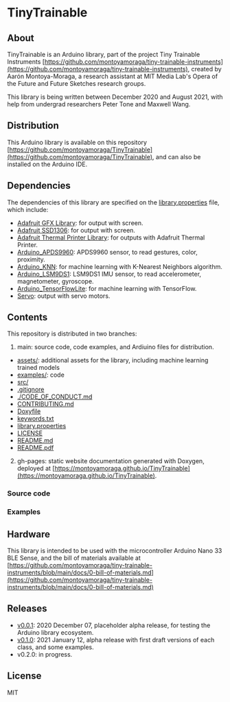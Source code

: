# TinyTrainable

## About

TinyTrainable is an Arduino library, part of the project Tiny Trainable Instruments [https://github.com/montoyamoraga/tiny-trainable-instruments](https://github.com/montoyamoraga/tiny-trainable-instruments), created by Aarón Montoya-Moraga, a research assistant at MIT Media Lab's Opera of the Future and Future Sketches research groups.

This library is being written between December 2020 and August 2021, with help from undergrad researchers Peter Tone and Maxwell Wang.

## Distribution

This Arduino library is available on this repository [https://github.com/montoyamoraga/TinyTrainable](https://github.com/montoyamoraga/TinyTrainable), and can also be installed on the Arduino IDE.

## Dependencies

The dependencies of this library are specified on the [library.properties](library.properties) file, which include:

* [Adafruit GFX Library](https://github.com/adafruit/Adafruit-GFX-Library): for output with screen.
* [Adafruit SSD1306](https://github.com/adafruit/Adafruit_SSD1306): for output with screen.
* [Adafruit Thermal Printer Library](https://github.com/adafruit/Adafruit-Thermal-Printer-Library): for outputs with Adafruit Thermal Printer.
* [Arduino_APDS9960](https://github.com/arduino-libraries/Arduino_APDS9960): APDS9960 sensor, to read gestures, color, proximity.
* [Arduino_KNN](https://github.com/arduino-libraries/Arduino_KNN): for machine learning with K-Nearest Neighbors algorithm.
* [Arduino_LSM9DS1](https://github.com/arduino-libraries/Arduino_LSM9DS1): LSM9DS1 IMU sensor, to read accelerometer, magnetometer, gyroscope.
* [Arduino_TensorFlowLite](https://www.arduino.cc/reference/en/libraries/arduino_tensorflowlite/): for machine learning with TensorFlow.
* [Servo](https://github.com/arduino-libraries/Servo): output with servo motors.

## Contents

This repository is distributed in two branches:

1. main: source code, code examples, and Ardiuino files for distribution.

* [assets/](./assets/): additional assets for the library, including machine learning trained models
* [examples/](./examples/): code 
* [src/](./src/)
* [.gitignore](./.gitignore)
* [./CODE_OF_CONDUCT.md](././CODE_OF_CONDUCT.md)
* [CONTRIBUTING.md](./CONTRIBUTING.md)
* [Doxyfile](./Doxyfile)
* [keywords.txt](./keywords.txt)
* [library.properties](./library.properties)
* [LICENSE](./LICENSE)
* [README.md](./README.md)
* [README.pdf](./README.pdf)

2. gh-pages: static website documentation generated with Doxygen, deployed at [https://montoyamoraga.github.io/TinyTrainable](https://montoyamoraga.github.io/TinyTrainable).

### Source code



### Examples

## Hardware

This library is intended to be used with the microcontroller Arduino Nano 33 BLE Sense, and the bill of materials available at [https://github.com/montoyamoraga/tiny-trainable-instruments/blob/main/docs/0-bill-of-materials.md](https://github.com/montoyamoraga/tiny-trainable-instruments/blob/main/docs/0-bill-of-materials.md)

## Releases

* [v0.0.1](https://github.com/montoyamoraga/TinyTrainable/releases/tag/v0.0.1): 2020 December 07, placeholder alpha release, for testing the Arduino library ecosystem.
* [v0.1.0](https://github.com/montoyamoraga/TinyTrainable/releases/tag/v0.1.0): 2021 January 12, alpha release with first draft versions of each class, and some examples.
* v0.2.0: in progress.

## License

MIT
